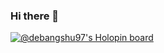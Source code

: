 ### Hi there 👋

<!--
**Debangshu97/Debangshu97** is a ✨ _special_ ✨ repository because its `README.md` (this file) appears on your GitHub profile.

Here are some ideas to get you started:

- 🔭 I’m currently working on ...
- 🌱 I’m currently learning ...
- 👯 I’m looking to collaborate on ...
- 🤔 I’m looking for help with ...
- 💬 Ask me about ...
- 📫 How to reach me: ...
- 😄 Pronouns: ...
- ⚡ Fun fact: ...
-->
[![@debangshu97's Holopin board](https://holopin.me/debangshu97)](https://holopin.io/@debangshu97)

